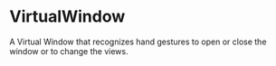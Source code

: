 # VirtualWindow
A Virtual Window that recognizes hand gestures to open or close the window or to change the views.
